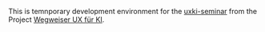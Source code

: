 This is temnporary development environment for the [uxki-seminar](https://github.com/Wegweiser-UXfuerKI/uxki_seminar) from the Project [Wegweiser UX für KI](https://ux-fuer-ki.de/).
